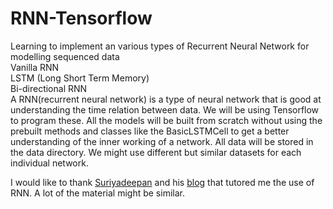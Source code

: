 # RNN-Tensorflow
Learning to implement an various types of Recurrent Neural Network for modelling sequenced data\
Vanilla RNN\
LSTM (Long Short Term Memory)\
Bi-directional RNN\
A RNN(recurrent neural network) is a type of neural network that is good at understanding the time relation between data. We will be using Tensorflow to program these. All the models will be built from scratch without using the prebuilt methods and classes like the BasicLSTMCell to get a better understanding of the inner working of a network.
All data will be stored in the data directory. We might use different but similar datasets for each individual network.

I would like to thank [Suriyadeepan](https://github.com/suriyadeepan) and his [blog](http://suriyadeepan.github.io/2017-01-07-unfolding-rnn/) that tutored me the use of RNN. A lot of the material might be similar.